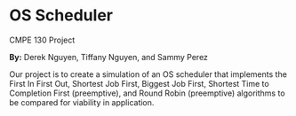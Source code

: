 # OS Scheduler

CMPE 130 Project

**By:** Derek Nguyen, Tiffany Nguyen, and Sammy Perez

Our project is to create a simulation of an OS scheduler that implements the First In First Out, Shortest Job First, Biggest Job First, Shortest Time to Completion First (preemptive), and Round Robin (preemptive) algorithms to be compared for viability in application.
